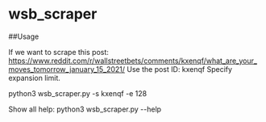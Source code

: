 # wsb_scraper

##Usage

If we want to scrape this post: https://www.reddit.com/r/wallstreetbets/comments/kxenqf/what_are_your_moves_tomorrow_january_15_2021/
Use the post ID: kxenqf
Specify expansion limit.

python3 wsb_scraper.py -s kxenqf -e 128

Show all help:
python3 wsb_scraper.py --help
